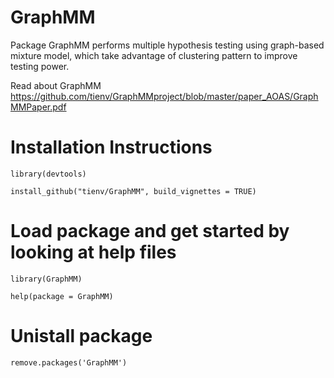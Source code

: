 # GraphMM
Package GraphMM performs multiple hypothesis testing using graph-based mixture model, which take advantage of clustering pattern to improve testing power. 

Read about GraphMM https://github.com/tienv/GraphMMproject/blob/master/paper_AOAS/GraphMMPaper.pdf

# Installation Instructions

`library(devtools)` 

`install_github("tienv/GraphMM", build_vignettes = TRUE)`

# Load package and get started by looking at help files
`library(GraphMM)`

`help(package = GraphMM)`

# Unistall package
`remove.packages('GraphMM')`
